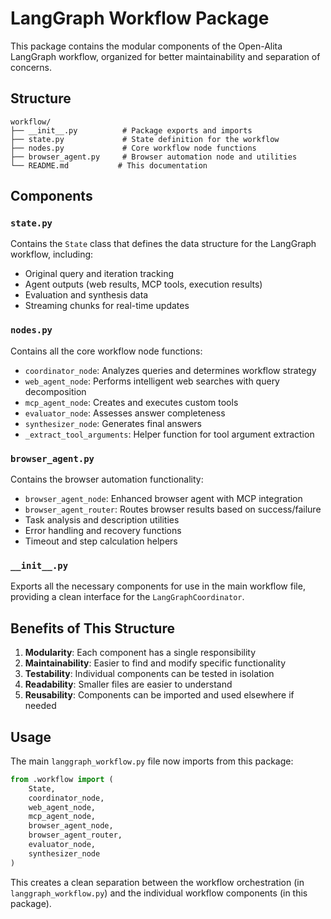 # LangGraph Workflow Package

This package contains the modular components of the Open-Alita LangGraph workflow, organized for better maintainability and separation of concerns.

## Structure

```
workflow/
├── __init__.py          # Package exports and imports
├── state.py             # State definition for the workflow
├── nodes.py             # Core workflow node functions
├── browser_agent.py     # Browser automation node and utilities
└── README.md           # This documentation
```

## Components

### `state.py`

Contains the `State` class that defines the data structure for the LangGraph workflow, including:

- Original query and iteration tracking
- Agent outputs (web results, MCP tools, execution results)
- Evaluation and synthesis data
- Streaming chunks for real-time updates

### `nodes.py`

Contains all the core workflow node functions:

- `coordinator_node`: Analyzes queries and determines workflow strategy
- `web_agent_node`: Performs intelligent web searches with query decomposition
- `mcp_agent_node`: Creates and executes custom tools
- `evaluator_node`: Assesses answer completeness
- `synthesizer_node`: Generates final answers
- `_extract_tool_arguments`: Helper function for tool argument extraction

### `browser_agent.py`

Contains the browser automation functionality:

- `browser_agent_node`: Enhanced browser agent with MCP integration
- `browser_agent_router`: Routes browser results based on success/failure
- Task analysis and description utilities
- Error handling and recovery functions
- Timeout and step calculation helpers

### `__init__.py`

Exports all the necessary components for use in the main workflow file, providing a clean interface for the `LangGraphCoordinator`.

## Benefits of This Structure

1. **Modularity**: Each component has a single responsibility
2. **Maintainability**: Easier to find and modify specific functionality
3. **Testability**: Individual components can be tested in isolation
4. **Readability**: Smaller files are easier to understand
5. **Reusability**: Components can be imported and used elsewhere if needed

## Usage

The main `langgraph_workflow.py` file now imports from this package:

```python
from .workflow import (
    State,
    coordinator_node,
    web_agent_node,
    mcp_agent_node,
    browser_agent_node,
    browser_agent_router,
    evaluator_node,
    synthesizer_node
)
```

This creates a clean separation between the workflow orchestration (in `langgraph_workflow.py`) and the individual workflow components (in this package).
